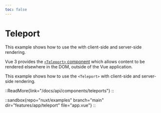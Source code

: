 ```yaml
---
toc: false
---
```


# Teleport

This example shows how to use the <Teleport> with client-side and server-side rendering.

Vue 3 provides the [`<Teleport>` component](https://vuejs.org/guide/built-ins/teleport.html) which allows content to be rendered elsewhere in the DOM, outside of the Vue application.

This example shows how to use the `<Teleport>` with client-side and server-side rendering.

::ReadMore{link="/docs/api/components/teleports"}
::

::sandbox{repo="nuxt/examples" branch="main" dir="features/app/teleport" file="app.vue"}
::
